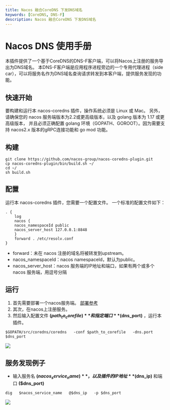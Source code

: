 ```yaml
---
title: Nacos 融合CoreDNS 下发DNS域名
keywords: [CoreDNS, DNS-F]
description: Nacos 融合CoreDNS 下发DNS域名
---
```


# Nacos DNS 使用手册
本插件提供了一个基于CoreDNS的DNS-F客户端，可以将Nacos上注册的服务导出为DNS域名。 本DNS-F客户端是应用程序进程旁边的一个专用代理进程（side car），可以将服务名作为DNS域名查询请求转发到本客户端，提供服务发现的功能。

## 快速开始
要构建和运行本 nacos-coredns 插件，操作系统必须是 Linux 或 Mac。 另外，请确保您的 nacos 服务端版本为2.2或更高级版本，以及 golang 版本为 1.17 或更高级版本， 并且必须正确配置 golang 环境（GOPATH、GOROOT）。因为需要支持 nacos2.x 版本的gRPC连接功能和 go mod 功能。

## 构建
```
git clone https://github.com/nacos-group/nacos-coredns-plugin.git 
cp nacos-coredns-plugin/bin/build.sh ~/
cd ~/
sh build.sh
```

## 配置
运行本 nacos-coredns 插件，您需要一个配置文件。 一个标准的配置文件如下：
```
. {
    log
    nacos {
    nacos_namespaceId public
    nacos_server_host 127.0.0.1:8848
    }
    forward . /etc/resolv.conf
}
```
- forward：未在 nacos 注册的域名将被转发到upstream。
- nacos_namespaceId：nacos namespaceId，默认为public。
- nacos_server_host：nacos 服务端的IP地址和端口，如果有两个或多个 nacos 服务端，用逗号分隔

## 运行
1. 首先需要部署一个nacos服务端。 [部署参考](https://github.com/alibaba/nacos)
2. 其次，在nacos上注册服务。
3. 然后输入配置文件 **($path_to_corefile)** 和指定端口 **($dns_port)** ，运行本插件。
```
$GOPATH/src/coredns/coredns   -conf $path_to_corefile   -dns.port $dns_port 
```
![](https://cdn.nlark.com/yuque/0/2022/png/29425667/1663504581023-95437fee-0e3d-4b6a-851c-44a352dedd81.png)

## 服务发现例子
- 输入服务名 **($nacos_service_name)** ，以及插件的IP地址 **($dns_ip)** 和端口 **($dns_port)**

```
dig   $nacos_service_name   @$dns_ip   -p $dns_port 
```
![](https://cdn.nlark.com/yuque/0/2022/png/29425667/1663504588231-341b38fe-da55-41eb-a24b-e3752b86faa4.png)
